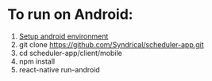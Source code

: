 # To run on Android:

1. [Setup android environment](https://facebook.github.io/react-native/docs/getting-started) 
2. git clone https://github.com/Syndrical/scheduler-app.git
3. cd scheduler-app/client/mobile
4. npm install
5. react-native run-android
